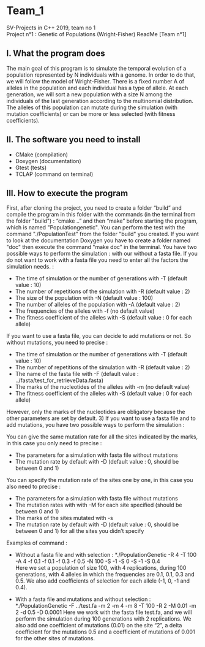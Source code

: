 # Team_1
SV-Projects in C++ 2019, team no 1  
Project n°1 : Genetic of Populations (Wright-Fisher) ReadMe
[Team n°1]
## I. What the program does
The main goal of this program is to simulate the temporal evolution of a population
represented by N individuals with a genome. In order to do that, we will follow the model of
Wright-Fisher. There is a fixed number A of alleles in the population and each individual has
a type of allele. At each generation, we will sort a new population with a size N among the
individuals of the last generation according to the multinomial distribution. The alleles of
this population can mutate during the simulation (with mutation coefficients) or can be more
or less selected (with fitness coefficients).
## II. The software you need to install
* CMake (compilation)
* Doxygen (documentation)
* Gtest (tests)
* TCLAP (command on terminal)
## III. How to execute the program
First, after cloning the project, you need to create a folder “build” and compile the
program in this folder with the commands (in the terminal from the folder "build") : 
“cmake ..” and then “make” before starting the program, which is named "Populationgenetic". 
You can perform the test with the command "./PopulationTest" from the folder "build" you created.
If you want to look at the documentation Doxygen you have to create a folder named "doc" then 
execute the command "make doc" in the terminal.
You have two possible ways to perform the simulation : with our without a fasta file.
If you do not want to work with a fasta file you need to enter all the factors the simulation
needs. :
* The time of simulation or the number of generations with -T (default value : 10)
* The number of repetitions of the simulation with -R (default value : 2)
* The size of the population with -N (default value : 100)
* The number of alleles of the population with -A (default value : 2)
* The frequencies of the alleles with -f (no default value)
* The fitness coefficient of the alleles with -S (default value : 0 for each allele)  

If you want to use a fasta file, you can decide to add mutations or not. So without mutations, you need to precise : 
* The time of simulation or the number of generations with -T (default value : 10)
* The number of repetitions of the simulation with -R (default value : 2)
* The name of the fasta file with -F (default value : ../fasta/test_for_retrieveData.fasta)
* The marks of the nucleotides of the alleles with -m (no default value)
* The fitness coefficient of the alleles with -S (default value : 0 for each allele)

However, only the marks of the nucleotides are obligatory because the other parameters are set by default.
3) If you want to use a fasta file and to add mutations, you have two possible ways to perform the simulation : 

You can give the same mutation rate for all the sites indicated by the marks, in this case you only need to precise : 
  * The parameters for a simulation with fasta file without mutations
  * The mutation rate by default with -D (default value : 0, should be between 0 and 1)
  
You can specify the mutation rate of the sites one by one, in this case you also need to precise :
  * The parameters for a simulation with fasta file without mutations
  * The mutation rates with with -M for each site specified (should be between 0 and 1)
  * The marks of the sites mutated with -s  
  * The mutation rate by default with -D (default value : 0, should be between 0 and 1) for all the sites you didn’t specify

Examples of command :
- Without a fasta file and with selection :
*./PopulationGenetic -R 4 -T 100 -A 4 -f 0.1 -f 0.1 -f 0.3 -f 0.5 -N 100 -S -1 -S 0 -S -1 -S 0.4  
Here we set a population of size 100,  with 4 replications, during 100 generations, with 4 alleles in which the frequencies are 0.1, 0.1, 0.3 and 0.5. We also add coefficients of selection for each allele (-1, 0, -1 and 0.4).

- With a fasta file and mutations and without selection :
*./PopulationGenetic -F ../test.fa -m 2  -m 4 -m 8 -T 100 -R 2 -M 0.01 -m 2 -d 0.5 -D 0.0001
Here we work with the fasta file test.fa, and we will perform the simulation during 100 generations with 2 replications. We also add one coefficient of mutations (0.01) on the site “2”, a delta coefficient for the mutations 0.5 and a coefficient of mutations of 0.001 for the other sites of mutations.

